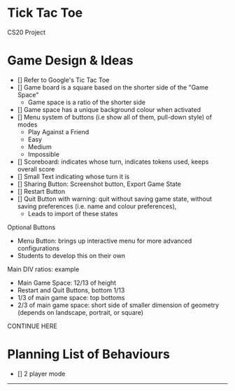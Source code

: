 # Tick Tac Toe
CS20 Project

# Game Design & Ideas
- [] Refer to Google's Tic Tac Toe
- [] Game board is a square based on the shorter side of the "Game Space"
  - Game space is a ratio of the shorter side
- [] Game space has a unique background colour when activated
- [] Menu system of buttons (i.e show all of them, pull-down style) of modes
  - Play Against a Friend
  - Easy
  - Medium
  - Impossible
- [] Scoreboard: indicates whose turn, indicates tokens used, keeps overall score
- [] Small Text indicating whose turn it is
- [] Sharing Button: Screenshot button, Export Game State
- [] Restart Button
- [] Quit Button with warning: quit without saving game state, without saving preferences (i.e. name and colour preferences), 
  - Leads to import of these states

Optional Buttons
- Menu Button: brings up interactive menu for more advanced configurations
- Students to develop this on their own

Main DIV ratios: example
- Main Game Space: 12/13 of height
- Restart and Quit Buttons, bottom 1/13
- 1/3 of main game space: top bottoms
- 2/3 of main game space: short side of smaller dimension of geometry (depends on landscape, portrait, or square)

CONTINUE HERE

# Planning List of Behaviours
- [] 2 player mode

---
